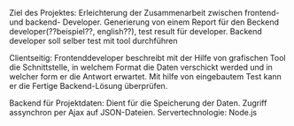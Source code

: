 Ziel des Projektes:
Erleichterung der Zusammenarbeit zwischen frontend- und backend- Developer. Generierung von einem Report für den Beckend developer(??beispiel??, english??), test result für developer.
Backend developer soll selber test mit tool durchführen


Clientseitig:
Frontenddeveloper beschreibt mit der Hilfe von grafischen Tool die Schnittstelle, in welchem Format die Daten verschickt werded und in welcher form er die Antwort erwartet.
Mit hilfe von eingebautem Test kann er die Fertige Backend-Lösung überprüfen.

Backend für Projektdaten:
Dient für die Speicherung der Daten. Zugriff assynchron per Ajax auf JSON-Dateien.
Servertechnologie: Node.js
